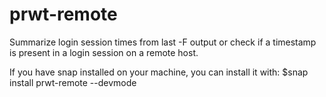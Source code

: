 # prwt-remote
Summarize login session times from last -F output or check if a timestamp is present in a login session on a remote host.

If you have snap installed on your machine, you can install it with:
$snap install prwt-remote --devmode
